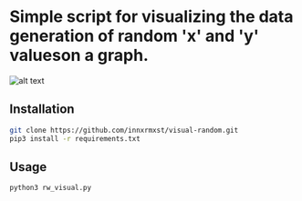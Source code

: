 # Simple script for visualizing the data generation of random 'x' and 'y' values ​​on a graph.

![alt text](https://github.com/innxrmxst/visual-random/blob/main/example.png?raw=true)

## Installation
```bash
git clone https://github.com/innxrmxst/visual-random.git
pip3 install -r requirements.txt
```
## Usage
```bash
python3 rw_visual.py
```
